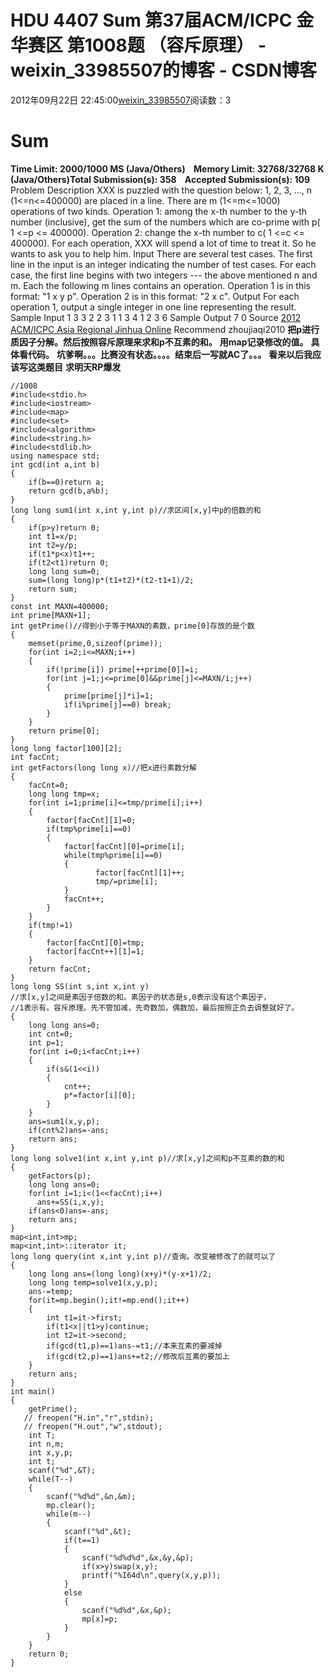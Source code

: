 # HDU  4407  Sum 第37届ACM/ICPC 金华赛区 第1008题 （容斥原理） - weixin_33985507的博客 - CSDN博客
2012年09月22日 22:45:00[weixin_33985507](https://me.csdn.net/weixin_33985507)阅读数：3
# Sum
**Time Limit: 2000/1000 MS (Java/Others)    Memory Limit: 32768/32768 K (Java/Others)Total Submission(s): 358    Accepted Submission(s): 109**
Problem Description
XXX is puzzled with the question below: 
1, 2, 3, ..., n (1<=n<=400000) are placed in a line. There are m (1<=m<=1000) operations of two kinds.
Operation 1: among the x-th number to the y-th number (inclusive), get the sum of the numbers which are co-prime with p( 1 <=p <= 400000).
Operation 2: change the x-th number to c( 1 <=c <= 400000).
For each operation, XXX will spend a lot of time to treat it. So he wants to ask you to help him.
Input
There are several test cases.
The first line in the input is an integer indicating the number of test cases.
For each case, the first line begins with two integers --- the above mentioned n and m.
Each the following m lines contains an operation.
Operation 1 is in this format: "1 x y p". 
Operation 2 is in this format: "2 x c".
Output
For each operation 1, output a single integer in one line representing the result.
Sample Input
1 3 3 2 2 3 1 1 3 4 1 2 3 6
Sample Output
7 0
Source
[2012 ACM/ICPC Asia Regional Jinhua Online](http://acm.hdu.edu.cn/search.php?field=problem&key=2012%20ACM/ICPC%20Asia%20Regional%20Jinhua%20Online&source=1&searchmode=source)
Recommend
zhoujiaqi2010
**把p进行质因子分解。然后按照容斥原理来求和p不互素的和。**
**用map记录修改的值。**
**具体看代码。**
**坑爹啊。。。比赛没有状态。。。。结束后一写就AC了。。。**
**看来以后我应该写这类题目**
**求明天RP爆发**
```
//1008
#include<stdio.h>
#include<iostream>
#include<map>
#include<set>
#include<algorithm>
#include<string.h>
#include<stdlib.h>
using namespace std;
int gcd(int a,int b)
{
    if(b==0)return a;
    return gcd(b,a%b);
}
long long sum1(int x,int y,int p)//求区间[x,y]中p的倍数的和
{
    if(p>y)return 0;
    int t1=x/p;
    int t2=y/p;
    if(t1*p<x)t1++;
    if(t2<t1)return 0;
    long long sum=0;
    sum=(long long)p*(t1+t2)*(t2-t1+1)/2;
    return sum;
}
const int MAXN=400000;
int prime[MAXN+1];
int getPrime()//得到小于等于MAXN的素数，prime[0]存放的是个数
{
    memset(prime,0,sizeof(prime));
    for(int i=2;i<=MAXN;i++)
    {
        if(!prime[i]) prime[++prime[0]]=i;
        for(int j=1;j<=prime[0]&&prime[j]<=MAXN/i;j++)
        {
            prime[prime[j]*i]=1;
            if(i%prime[j]==0) break;
        }
    }
    return prime[0];
}
long long factor[100][2];
int facCnt;
int getFactors(long long x)//把x进行素数分解
{
    facCnt=0;
    long long tmp=x;
    for(int i=1;prime[i]<=tmp/prime[i];i++)
    {
        factor[facCnt][1]=0;
        if(tmp%prime[i]==0)
        {
            factor[facCnt][0]=prime[i];
            while(tmp%prime[i]==0)
            {
                   factor[facCnt][1]++;
                   tmp/=prime[i];
            }
            facCnt++;
        }
    }
    if(tmp!=1)
    {
        factor[facCnt][0]=tmp;
        factor[facCnt++][1]=1;
    }
    return facCnt;
}
long long SS(int s,int x,int y)
//求[x,y]之间是素因子倍数的和。素因子的状态是s,0表示没有这个素因子，
//1表示有。容斥原理。先不管加减，先奇数加，偶数加，最后按照正负去调整就好了。
{
    long long ans=0;
    int cnt=0;
    int p=1;
    for(int i=0;i<facCnt;i++)
    {
        if(s&(1<<i))
        {
            cnt++;
            p*=factor[i][0];
        }
    }
    ans=sum1(x,y,p);
    if(cnt%2)ans=-ans;
    return ans;
}
long long solve1(int x,int y,int p)//求[x,y]之间和p不互素的数的和
{
    getFactors(p);
    long long ans=0;
    for(int i=1;i<(1<<facCnt);i++)
      ans+=SS(i,x,y);
    if(ans<0)ans=-ans;
    return ans;
}
map<int,int>mp;
map<int,int>::iterator it;
long long query(int x,int y,int p)//查询。改变被修改了的就可以了
{
    long long ans=(long long)(x+y)*(y-x+1)/2;
    long long temp=solve1(x,y,p);
    ans-=temp;
    for(it=mp.begin();it!=mp.end();it++)
    {
        int t1=it->first;
        if(t1<x||t1>y)continue;
        int t2=it->second;
        if(gcd(t1,p)==1)ans-=t1;//本来互素的要减掉
        if(gcd(t2,p)==1)ans+=t2;//修改后互素的要加上
    }
    return ans;
}
int main()
{
    getPrime();
   // freopen("H.in","r",stdin);
   // freopen("H.out","w",stdout);
    int T;
    int n,m;
    int x,y,p;
    int t;
    scanf("%d",&T);
    while(T--)
    {
        scanf("%d%d",&n,&m);
        mp.clear();
        while(m--)
        {
            scanf("%d",&t);
            if(t==1)
            {
                scanf("%d%d%d",&x,&y,&p);
                if(x>y)swap(x,y);
                printf("%I64d\n",query(x,y,p));
            }
            else
            {
                scanf("%d%d",&x,&p);
                mp[x]=p;
            }
        }
    }
    return 0;
}
```
